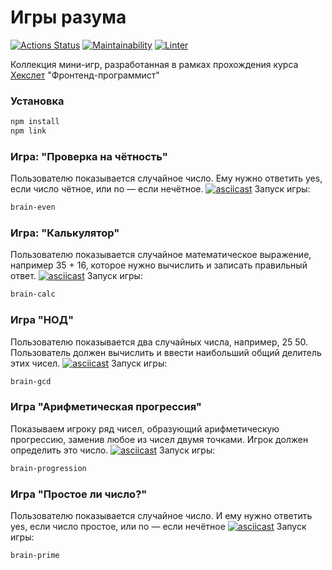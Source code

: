 # Игры разума
[![Actions Status](https://github.com/const-y/frontend-project-lvl1/workflows/hexlet-check/badge.svg)](https://github.com/const-y/frontend-project-lvl1/actions)
[![Maintainability](https://api.codeclimate.com/v1/badges/676afa353607f457d063/maintainability)](https://codeclimate.com/github/const-y/frontend-project-lvl1/maintainability)
[![Linter](https://github.com/const-y/frontend-project-lvl1/workflows/Linter/badge.svg)](https://github.com/const-y/frontend-project-lvl1/actions?query=workflow%3ALinter)

Коллекция мини-игр, разработанная в рамках прохождения курса [Хекслет](https://ru.hexlet.io/) "Фронтенд-программист" 

### Установка
```bash
npm install
npm link
```

### Игра: "Проверка на чётность"
Пользователю показывается случайное число. Ему нужно ответить yes, если число чётное, или no — если нечётное.
[![asciicast](https://asciinema.org/a/dj6kcf3KPXgaEmrMjy3LveGU7.svg)](https://asciinema.org/a/dj6kcf3KPXgaEmrMjy3LveGU7)
Запуск игры:
```bash
brain-even
```

### Игра: "Калькулятор"
Пользователю показывается случайное математическое выражение, например 35 + 16, которое нужно вычислить и записать правильный ответ.
[![asciicast](https://asciinema.org/a/qChnoZ64I2f2qfA6TaQcxGyBM.svg)](https://asciinema.org/a/qChnoZ64I2f2qfA6TaQcxGyBM)
Запуск игры:
```bash
brain-calc
```

### Игра "НОД"
Пользователю показывается два случайных числа, например, 25 50. Пользователь должен вычислить и ввести наибольший общий делитель этих чисел.
[![asciicast](https://asciinema.org/a/MjiVkByXSRSjyNEiCVQuvGnBe.png)](https://asciinema.org/a/MjiVkByXSRSjyNEiCVQuvGnBe)
Запуск игры:
```bash
brain-gcd
```

### Игра "Арифметическая прогрессия"
Показываем игроку ряд чисел, образующий арифметическую прогрессию, заменив любое из чисел двумя точками. Игрок должен определить это число.
[![asciicast](https://asciinema.org/a/sc77td82V0wuxPMlNJyLhpNud.png)](https://asciinema.org/a/sc77td82V0wuxPMlNJyLhpNud)
Запуск игры:
```bash
brain-progression
```

### Игра "Простое ли число?"
Пользователю показывается случайное число. И ему нужно ответить yes, если число простое, или no — если нечётное
[![asciicast](https://asciinema.org/a/yW7yv5HWBYe7it31OsyKdsJYk.png)](https://asciinema.org/a/yW7yv5HWBYe7it31OsyKdsJYk)
Запуск игры:
```bash
brain-prime
```
